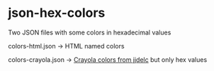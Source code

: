 # json-hex-colors
Two JSON files with some colors in hexadecimal values

colors-html.json -> HTML named colors

colors-crayola.json -> <a href="https://gist.github.com/jjdelc/1868136" target="_blank">Crayola colors from jjdelc</a> but only hex values
